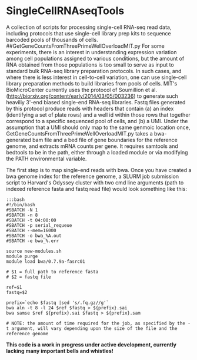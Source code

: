 # SingleCellRNAseqTools
A collection of scripts for processing single-cell RNA-seq read data, including protocols that use single-cell library prep kits to sequence barcoded pools of thousands of cells.
##GetGeneCountsFromThreePrimeWellOverloadMIT.py
For some experiments, there is an interest in understanding expression variation among cell populations assigned to various conditions, but the amount of RNA obtained from those populations is too small to serve as input to standard bulk RNA-seq library preparation protocols. In such cases, and where there is less interest in cell-to-cell variation, one can use single-cell library preparation methods to build libraries from pools of cells. MIT's BioMicroCenter currently uses the protocol of Soumillion et al. (http://biorxiv.org/content/early/2014/03/05/003236) to generate such heaviliy 3'-end biased single-end RNA-seq libraries. Fastq files generated by this protocol produce reads with headers that contain (a) an index (identifying a set of plate rows) and a well id within those rows that together correspond to a specific sequenced pool of cells, and (b) a UMI. Under the assumption that a UMI should only map to the same genmoic location once, GetGeneCountsFromThreePrimeWellOverloadMIT.py takes a bwa-generated bam file and a bed file of gene boundaries for the reference genome, and extracts mRNA counts per gene. It requires samtools and bedtools to be in the path, either through a loaded module or via modifying the PATH environmental variable.

The first step is to map single-end reads with bwa. Once you have created a bwa genome index for the reference genome, a SLURM job submission script to Harvard's Odyssey cluster with two cmd line arguments (path to indexed reference fasta and fastq read file) would look something like this:

    :::bash
    #!/bin/bash
    #SBATCH -N 1
    #SBATCH -n 8
    #SBATCH -t 04:00:00
    #SBATCH -p serial_requeue
    #SBATCH --mem=16000
    #SBATCH -o bwa_%A.out
    #SBATCH -e bwa_%.err

    source new-modules.sh
    module purge
    module load bwa/0.7.9a-fasrc01

    # $1 = full path to reference fasta
    # $2 = fastq file

    ref=$1
    fastq=$2

    prefix=`echo $fastq |sed 's/.fq.gz//g'`
    bwa aln -t 8 -l 24 $ref $fastq > ${prefix}.sai
    bwa samse $ref ${prefix}.sai $fastq > ${prefix}.sam
    
    # NOTE: the amount of time required for the job, as specified by the -t argument, will vary depending upon the size of the file and the reference genome

**This code is a work in progress under active development, currently lacking many important bells and whistles!**
